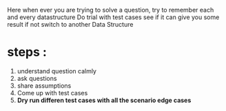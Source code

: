Here when ever you are trying to solve a question, try to remember each and every datastructure 
Do trial with test cases
see if it can give you some result
if not switch to another Data Structure


# steps :
1. understand question calmly
2. ask questions
3. share assumptions
4. Come up with test cases
5. **Dry run differen test cases with all the scenario edge cases**
